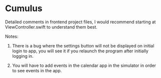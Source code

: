 # Cumulus

Detailed comments in frontend project files, I would recommend starting at ViewController.swift to understand them best.

Notes:
1. There is a bug where the settings button will not be displayed on initial login to app,
you will see it if you relaunch the program after initially logging in. 

2. You will have to add events in the calendar app in the simulator in order to see events in the app.
